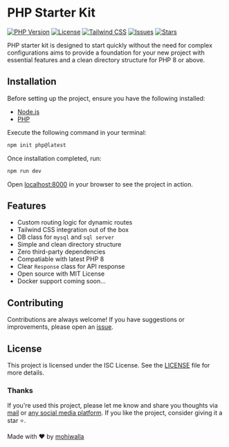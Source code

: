 # PHP Starter Kit

[![PHP Version](https://img.shields.io/badge/PHP-8%2B-blue)](https://www.php.net/)
[![License](https://img.shields.io/badge/License-MIT-green)](https://github.com/mohiwalla/php-template/blob/master/LICENSE)
[![Tailwind CSS](https://img.shields.io/badge/TailwindCSS-v4-blueviolet)](https://tailwindcss.com/)
[![Issues](https://img.shields.io/github/issues/mohiwalla/php-template)](https://github.com/mohiwalla/php-template/issues)
[![Stars](https://img.shields.io/github/stars/mohiwalla/php-template?style=social)](https://github.com/mohiwalla/php-template/stargazers)

PHP starter kit is designed to start quickly without the need for complex configurations aims to provide a foundation for your new project with essential features and a clean directory structure for PHP 8 or above.

## Installation

Before setting up the project, ensure you have the following installed:

- [Node.js](https://nodejs.org/)
- [PHP](https://www.php.net/)

Execute the following command in your terminal:

```bash
npm init php@latest
```

Once installation completed, run:

```bash
npm run dev
```

Open [localhost:8000](http://localhost:8000) in your browser to see the project in action.

## Features

- Custom routing logic for dynamic routes
- Tailwind CSS integration out of the box
- DB class for `mysql` and `sql server`
- Simple and clean directory structure
- Zero third-party dependencies
- Compatiable with latest PHP 8
- Clear `Response` class for API response
- Open source with MIT License
- Docker support coming soon...

## Contributing

Contributions are always welcome! If you have suggestions or improvements, please open an [issue](https://github.com/mohiwalla/php-template/issues).

## License

This project is licensed under the ISC License. See the [LICENSE](https://github.com/mohiwalla/php-template/blob/master/LICENSE) file for more details.

### Thanks

If you're used this project, please let me know and share you thoughts via [mail](mailto:hindustanjindabad5911@gmail.com) or [any social media platform](https://www.google.com/search?q=mohiwalla).
If you like the project, consider giving it a star ⭐.

Made with ❤️ by [mohiwalla](https://mohiwalla.vercel.app)
